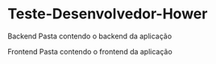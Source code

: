 # Teste-Desenvolvedor-Hower
Backend
  Pasta contendo o backend da aplicação

Frontend
  Pasta contendo o frontend da aplicação
